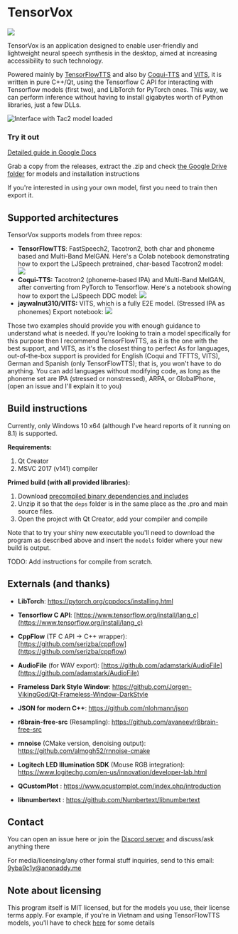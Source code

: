 # TensorVox

[![](https://dcbadge.vercel.app/api/server/yqFDAWH)](https://discord.gg/yqFDAWH)

TensorVox is an application designed to enable user-friendly and lightweight neural speech synthesis in the desktop, aimed at increasing accessibility to such technology. 

Powered mainly by [TensorFlowTTS](https://github.com/TensorSpeech/TensorFlowTTS) and also by [Coqui-TTS](https://github.com/coqui-ai/TTS) and [VITS](https://github.com/jaywalnut310/vits), it is written in pure C++/Qt, using the Tensorflow C API for interacting with Tensorflow models (first two), and LibTorch for PyTorch ones. This way, we can perform inference without having to install gigabytes worth of Python libraries, just a few DLLs.

![Interface with Tac2 model loaded](https://i.imgur.com/wtPzzNh.png)


### Try it out

[Detailed guide in Google Docs](https://docs.google.com/document/d/1OS1kfb19bvpPPkF71Vbak_b735mi7epjUanIfPG671M/edit?usp=sharing)

Grab a copy from the releases, extract the .zip and check [the Google Drive folder](https://drive.google.com/drive/folders/1atUyxBbstKZpMqQEZMdNmRF2AKrlahKy?usp=sharing) for models and installation instructions

If you're interested in using your own model, first you need to train then export it. 


## Supported architectures

TensorVox supports models from three repos:

 - **TensorFlowTTS**: FastSpeech2, Tacotron2, both char and phoneme based and Multi-Band MelGAN. Here's a Colab notebook demonstrating how to export the LJSpeech pretrained, char-based Tacotron2 model: [<img src="https://colab.research.google.com/assets/colab-badge.svg">](https://colab.research.google.com/drive/1KLqZ1rkD4Enw7zpTgXGL6if7e5s0UeWa?usp=sharing) 
 - **Coqui-TTS:** Tacotron2 (phoneme-based IPA) and Multi-Band MelGAN, after converting from PyTorch to Tensorflow. Here's a notebook showing how to export the LJSpeech DDC model: [<img src="https://colab.research.google.com/assets/colab-badge.svg">](https://colab.research.google.com/drive/15CdGEAu_-KezV1XxwzVfQiFSm0tveBkC?usp=sharing)
 - **jaywalnut310/VITS:** VITS, which is a fully E2E model. (Stressed IPA as phonemes) Export notebook: [<img src="https://colab.research.google.com/assets/colab-badge.svg">](https://colab.research.google.com/drive/1BSGE5DQYweXBWrwPOmb6CRPUU8H5mBvb?usp=sharing)

Those two examples should provide you with enough guidance to understand what is needed. If you're looking to train a model specifically for this purpose then I recommend TensorFlowTTS, as it is the one with the best support, and VITS, as it's the closest thing to perfect
As for languages, out-of-the-box support is provided for English (Coqui and TFTTS, VITS), German and Spanish (only TensorFlowTTS); that is, you won't have to do anything. You can add languages without modifying code, as long as the phoneme set are IPA (stressed or nonstressed), ARPA, or GlobalPhone, (open an issue and I'll explain it to you)


## Build instructions
Currently, only Windows 10 x64 (although I've heard reports of it running on 8.1) is supported.

**Requirements:**
 1. Qt Creator
 2. MSVC 2017 (v141) compiler

**Primed build (with all provided libraries):**

 1. Download [precompiled binary dependencies and includes](https://drive.google.com/file/d/1N6IxSpsgemS94z_v82toXhiNs2tLXkz6/view?usp=sharing)
 2. Unzip it so that the `deps` folder is in the same place as the .pro and main source files.
 3. Open the project with Qt Creator, add your compiler and compile

Note that to try your shiny new executable you'll need to download the program as described above and insert the `models` folder where your new build is output.

TODO: Add instructions for compile from scratch.

## Externals (and thanks)

 - **LibTorch**: https://pytorch.org/cppdocs/installing.html

 - **Tensorflow C API**: [https://www.tensorflow.org/install/lang_c](https://www.tensorflow.org/install/lang_c)
 - **CppFlow** (TF C API -> C++ wrapper): [https://github.com/serizba/cppflow](https://github.com/serizba/cppflow) 
 - **AudioFile** (for WAV export): [https://github.com/adamstark/AudioFile](https://github.com/adamstark/AudioFile)
 - **Frameless Dark Style Window**: https://github.com/Jorgen-VikingGod/Qt-Frameless-Window-DarkStyle
 - **JSON for modern C++**: https://github.com/nlohmann/json
 - **r8brain-free-src** (Resampling): https://github.com/avaneev/r8brain-free-src
 - **rnnoise** (CMake version, denoising output): https://github.com/almogh52/rnnoise-cmake
 - **Logitech LED Illumination SDK** (Mouse RGB integration): https://www.logitechg.com/en-us/innovation/developer-lab.html
 - **QCustomPlot** : https://www.qcustomplot.com/index.php/introduction
 - **libnumbertext** : https://github.com/Numbertext/libnumbertext


## Contact
You can open an issue here or join the [Discord server](https://discord.gg/yqFDAWH) and discuss/ask anything there

For media/licensing/any other formal stuff inquiries, send to this email: 9yba9c1y@anonaddy.me

## Note about licensing

This program itself is MIT licensed, but for the models you use, their license terms apply. For example, if you're in Vietnam and using TensorFlowTTS models, you'll have to check [here](https://github.com/TensorSpeech/TensorFlowTTS#license) for some details
